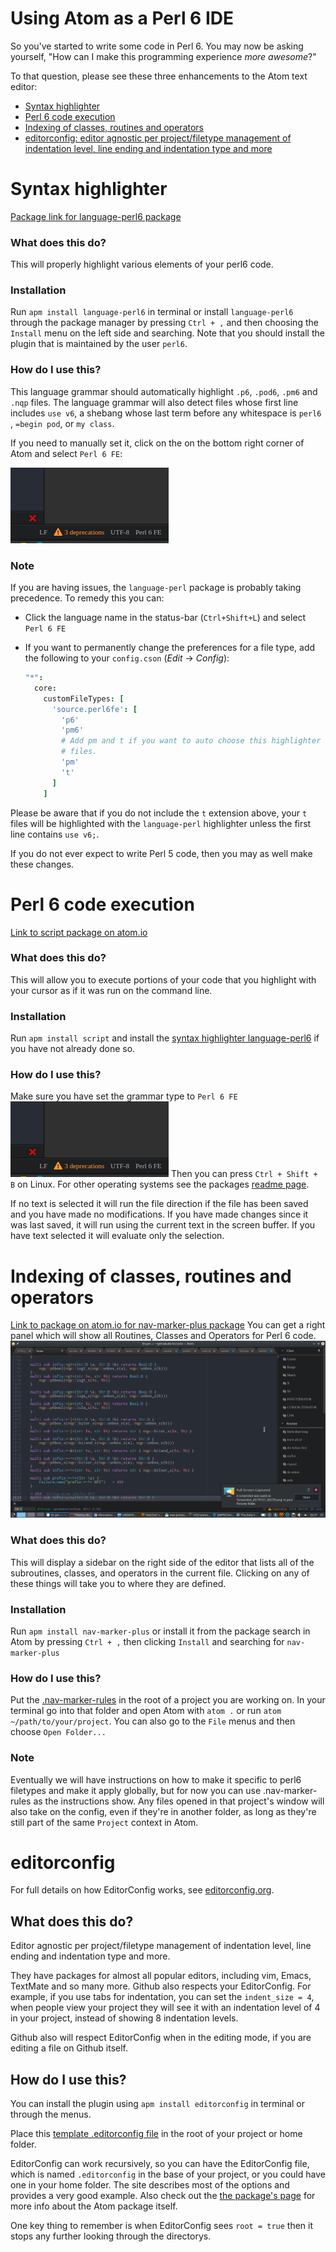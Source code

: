 # Using Atom as a Perl 6 IDE
So you've started to write some code in Perl 6. You may now be asking yourself, "How can I make this programming experience _more awesome_?"

To that question, please see these three enhancements to the Atom text editor:

* [Syntax highlighter](#syntax-highlighter)
* [Perl 6 code execution](#perl-6-code-execution)
* [Indexing of classes, routines and operators](#indexing-of-classes-routines-and-operators)
* [editorconfig: editor agnostic per project/filetype management of indentation level, line ending and indentation type and more](#editorconfig)

# Syntax highlighter
[Package link for language-perl6 package][language-perl6]

### What does this do?
This will properly highlight various elements of your perl6 code.

### Installation
Run `apm install language-perl6` in terminal or install `language-perl6` through the package manager
by pressing `Ctrl + ,` and then choosing the `Install` menu on the left side and searching. Note that you should install the plugin that is maintained by the user `perl6`.

### How do I use this?
This language grammar should automatically highlight `.p6`, `.pod6`, `.pm6` and
`.nqp` files. The language grammar will also detect files whose first
line includes `use v6`, a shebang whose last term before any whitespace is
`perl6` , `=begin pod`, or `my class`.

If you need to manually set it, click on the on the bottom right corner of Atom and select `Perl 6 FE`:

![Bottom right corner of atom](/images/atom-language-perl6.png)

### Note
If you are having issues, the `language-perl` package is probably taking
precedence. To remedy this you can:

* Click the language name in the status-bar (`Ctrl+Shift+L`) and select `Perl 6 FE`
* If you want to permanently change the preferences for a file type,
  add the following to your `config.cson` (*Edit* → *Config*):

  ```coffee
  "*":
    core:
      customFileTypes: [
        'source.perl6fe': [
          'p6'
          'pm6'
          # Add pm and t if you want to auto choose this highlighter for .pm or .t
          # files.
          'pm'
          't'
        ]
      ]
  ```

Please be aware that if you do not include the `t` extension
above, your `t` files will be highlighted with the `language-perl` highlighter unless the first line contains `use v6;`.

If you do not ever expect to write Perl 5 code, then you may as well make these changes.

# Perl 6 code execution
[Link to script package on atom.io][script-package]

### What does this do?
This will allow you to execute portions of your code that you highlight with your cursor as if it was run on the command line.

### Installation
Run `apm install script` and install the [syntax highlighter language-perl6](#syntax-highlighter) if you have not already done so.

### How do I use this?
Make sure you have set the grammar type to `Perl 6 FE`
![Bottom right corner of atom](/images/atom-language-perl6.png)
Then you can press `Ctrl + Shift + B` on Linux. For other operating systems see
the packages [readme page][script-package].

If no text is selected it will run the file direction if the file has been saved
and you have made no modifications. If you have made changes since it was last saved,
it will run using the current text in the screen buffer. If you have text selected
it will evaluate only the selection.

# Indexing of classes, routines and operators
[Link to package on atom.io for nav-marker-plus package][nav-panel-plus]
You can get a right panel which will show all Routines, Classes and Operators for Perl 6 code.
![nav-panel-plus](/images/nav-marker-plus.png)

### What does this do?
This will display a sidebar on the right side of the editor that lists all of the subroutines, classes, and operators in the current file. Clicking on any of these things will take you to where they are defined.

### Installation
Run `apm install nav-marker-plus` or install it from the package search in Atom by pressing `Ctrl + ,` then clicking `Install` and searching for `nav-marker-plus`

### How do I use this?
Put the [.nav-marker-rules](/config/.nav-marker-rules) in the root of a project you are working on. In your terminal go into that folder and open Atom with `atom .` or run `atom ~/path/to/your/project`. You can also go to the `File` menus and then choose `Open Folder...`

### Note
Eventually we will have instructions on how to make it specific to
perl6 filetypes and make it apply globally, but for now you can use .nav-marker-rules
as the instructions show. Any files opened in that project's window will also take on
the config, even if they're in another folder, as long as they're still part of the
same `Project` context in Atom.

# editorconfig
For full details on how EditorConfig works, see [editorconfig.org][editorconfig].

## What does this do?
Editor agnostic per project/filetype management of indentation level, line ending and indentation type and more.

They have packages for almost all popular editors, including vim, Emacs,
TextMate and so many more.
Github also respects your EditorConfig. For example, if you use tabs for indentation, you
can set the `indent_size = 4`, when people view your project they will see it
with an indentation level of 4 in your project, instead of showing 8 indentation
levels.

Github also will respect EditorConfig when in the editing mode, if you are editing
a file on Github itself.

## How do I use this?
You can install the plugin using `apm install editorconfig` in terminal or through the menus.

Place this [template .editorconfig file](/config/.editorconfig) in the root of
your project or home folder.

EditorConfig can work recursively, so you can have the EditorConfig file, which is named
`.editorconfig` in the base of your project, or you could have one in your home folder.
The site describes most of the options and provides a very good example.
Also check out the [the package's page][editorconfig-package] for more info about
the Atom package itself.

One key thing to remember is when EditorConfig sees `root = true` then it stops
any further looking through the directorys.

[editorconfig]: http://editorconfig.org/
[editorconfig-package]: https://atom.io/packages/editorconfig
[script-package]: https://atom.io/packages/script
[language-perl6]: https://atom.io/packages/language-perl6
[nav-panel-plus]: https://atom.io/packages/nav-panel-plus
